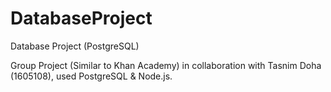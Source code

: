 # DatabaseProject
Database Project (PostgreSQL) 

Group Project (Similar to Khan Academy) in collaboration with Tasnim Doha (1605108), used PostgreSQL & Node.js.
